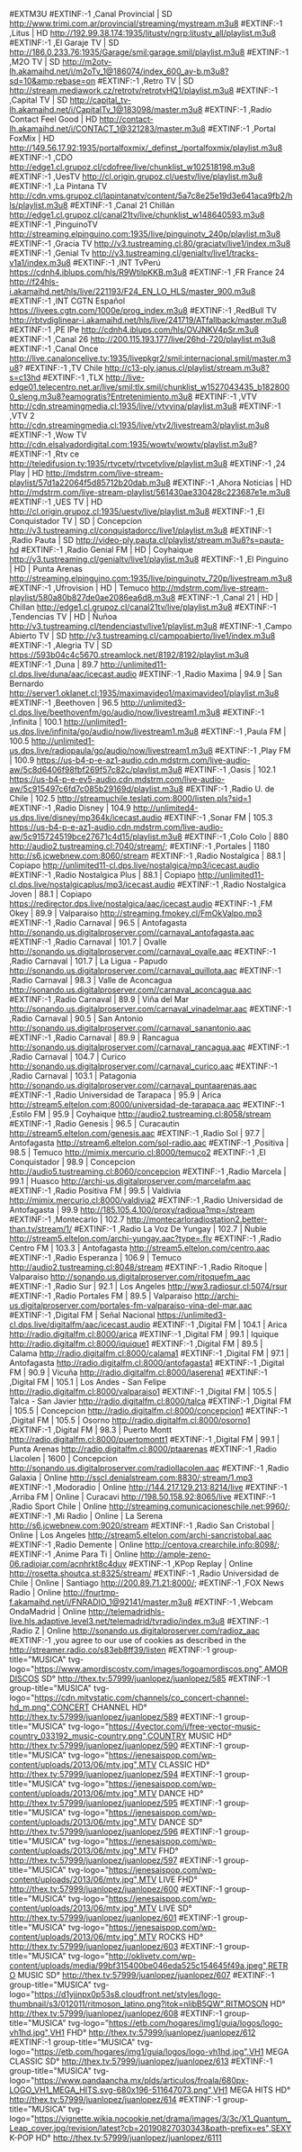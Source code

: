 #EXTM3U
#EXTINF:-1 ,Canal Provincial | SD
http://www.trimi.com.ar/provincial/streaming/mystream.m3u8
#EXTINF:-1 ,Litus | HD
http://192.99.38.174:1935/litustv/ngrp:litustv_all/playlist.m3u8
#EXTINF:-1 ,El Garaje TV | SD
http://186.0.233.76:1935/Garage/smil:garage.smil/playlist.m3u8
#EXTINF:-1 ,M2O TV | SD
http://m2otv-lh.akamaihd.net/i/m2oTv_1@186074/index_600_av-b.m3u8?sd=10&amp;rebase=on
#EXTINF:-1 ,Retro TV | SD
http://stream.mediawork.cz/retrotv/retrotvHQ1/playlist.m3u8
#EXTINF:-1 ,Capital TV | SD
http://capital_tv-lh.akamaihd.net/i/CapitalTv_1@183098/master.m3u8
#EXTINF:-1 ,Radio Contact Feel Good | HD
http://contact-lh.akamaihd.net/i/CONTACT_1@321283/master.m3u8
#EXTINF:-1 ,Portal FoxMix | HD
http://149.56.17.92:1935/portalfoxmix/_definst_/portalfoxmix/playlist.m3u8
#EXTINF:-1 ,CDO
http://edge1.cl.grupoz.cl/cdofree/live/chunklist_w102518198.m3u8
#EXTINF:-1 ,UesTV
http://cl.origin.grupoz.cl/uestv/live/playlist.m3u8
#EXTINF:-1 ,La Pintana TV
http://cdn.vms.grupoz.cl/lapintanatv/content/5a7c8e25e19d3e641aca9fb2/hls/playlist.m3u8
#EXTINF:-1 ,Canal 21 Chillán
http://edge1.cl.grupoz.cl/canal21tv/live/chunklist_w148640593.m3u8
#EXTINF:-1 ,PinguinoTV
http://streaming.elpinguino.com:1935/live/pinguinotv_240p/playlist.m3u8
#EXTINF:-1 ,Gracia TV
http://v3.tustreaming.cl:80/graciatv/live1/index.m3u8
#EXTINF:-1 ,Genial Tv
http://v3.tustreaming.cl/genialtv/live1/tracks-v1a1/index.m3u8
#EXTINF:-1 ,INT TvPerú
https://cdnh4.iblups.com/hls/R9WtilpKKB.m3u8
#EXTINF:-1 ,FR France 24
http://f24hls-i.akamaihd.net/hls/live/221193/F24_EN_LO_HLS/master_900.m3u8
#EXTINF:-1 ,INT CGTN Español
https://livees.cgtn.com/1000e/prog_index.m3u8
#EXTINF:-1 ,RedBull TV
http://rbtvdiglinear-i.akamaihd.net/hls/live/241719/ATfallback/master.m3u8
#EXTINF:-1 ,PE  IPe
http://cdnh4.iblups.com/hls/OVJNKV4pSr.m3u8
#EXTINF:-1 ,Canal 26
http://200.115.193.177/live/26hd-720/playlist.m3u8
#EXTINF:-1 ,Canal Once
http://live.canaloncelive.tv:1935/livepkgr2/smil:internacional.smil/master.m3u8?
#EXTINF:-1 ,TV Chile
http://c13-ply.janus.cl/playlist/stream.m3u8?s=c13hd
#EXTINF:-1 ,TLX
http://live-edge01.telecentro.net.ar/live/smil:tlx.smil/chunklist_w1527043435_b1828000_sleng.m3u8?eamogratis?Entretenimiento.m3u8
#EXTINF:-1 ,VTV
http://cdn.streamingmedia.cl:1935/live//vtvvina/playlist.m3u8
#EXTINF:-1 ,VTV 2
http://cdn.streamingmedia.cl:1935/live/vtv2/livestream3/playlist.m3u8
#EXTINF:-1 ,Wow TV
http://cdn.elsalvadordigital.com:1935/wowtv/wowtv/playlist.m3u8?
#EXTINF:-1 ,Rtv ce
http://teledifusion.tv:1935/rtvcetv/rtvcetvlive/playlist.m3u8
#EXTINF:-1 ,24 Play | HD
http://mdstrm.com/live-stream-playlist/57d1a22064f5d85712b20dab.m3u8
#EXTINF:-1 ,Ahora Noticias | HD
http://mdstrm.com/live-stream-playlist/561430ae330428c223687e1e.m3u8
#EXTINF:-1 ,UES TV | HD
http://cl.origin.grupoz.cl:1935/uestv/live/playlist.m3u8
#EXTINF:-1 ,El Conquistador TV | SD | Concepcion
http://v3.tustreaming.cl/conquistadorcc/live1/playlist.m3u8
#EXTINF:-1 ,Radio Pauta | SD
http://video-ply.pauta.cl/playlist/stream.m3u8?s=pauta-hd
#EXTINF:-1 ,Radio Genial FM | HD | Coyhaique
http://v3.tustreaming.cl/genialtv/live1/playlist.m3u8
#EXTINF:-1 ,El Pinguino | HD | Punta Arenas
http://streaming.elpinguino.com:1935/live/pinguinotv_720p/livestream.m3u8
#EXTINF:-1 ,Ufrovision | HD | Temuco
http://mdstrm.com/live-stream-playlist/580a80b827de0ae2086ea6d8.m3u8
#EXTINF:-1 ,Canal 21 | HD | Chillan
http://edge1.cl.grupoz.cl/canal21tv/live/playlist.m3u8
#EXTINF:-1 ,Tendencias TV | HD | Ñuñoa
http://v3.tustreaming.cl/tendenciastv/live1/playlist.m3u8
#EXTINF:-1 ,Campo Abierto TV | SD
http://v3.tustreaming.cl/campoabierto/live1/index.m3u8
#EXTINF:-1 ,Alegria TV | SD
https://593b04c4c5670.streamlock.net/8192/8192/playlist.m3u8
#EXTINF:-1 ,Duna | 89.7
http://unlimited11-cl.dps.live/duna/aac/icecast.audio
#EXTINF:-1 ,Radio Maxima | 94.9 | San Bernardo
http://server1.oklanet.cl:1935/maximavideo1/maximavideo1/playlist.m3u8
#EXTINF:-1 ,Beethoven | 96.5
http://unlimited3-cl.dps.live/beethovenfm/go/audio/now/livestream1.m3u8
#EXTINF:-1 ,Infinita | 100.1
http://unlimited1-us.dps.live/infinita/go/audio/now/livestream1.m3u8
#EXTINF:-1 ,Paula FM | 100.5
http://unlimited1-us.dps.live/radiopaula/go/audio/now/livestream1.m3u8
#EXTINF:-1 ,Play FM | 100.9
https://us-b4-p-e-az1-audio.cdn.mdstrm.com/live-audio-aw/5c8d6406f98fbf269f57c82c/playlist.m3u8
#EXTINF:-1 ,Oasis | 102.1
https://us-b4-p-e-ev5-audio.cdn.mdstrm.com/live-audio-aw/5c915497c6fd7c085b29169d/playlist.m3u8
#EXTINF:-1 ,Radio U. de Chile | 102.5
http://streamuchile.teslati.com:8000/listen.pls?sid=1
#EXTINF:-1 ,Radio Disney | 104.9
http://unlimited4-us.dps.live/disney/mp364k/icecast.audio
#EXTINF:-1 ,Sonar FM | 105.3
https://us-b4-p-e-az1-audio.cdn.mdstrm.com/live-audio-aw/5c915724519bce27671c4d15/playlist.m3u8
#EXTINF:-1 ,Colo Colo | 880
http://audio2.tustreaming.cl:7040/stream/;
#EXTINF:-1 ,Portales | 1180
http://s6.jcwebnew.com:8060/stream
#EXTINF:-1 ,Radio Nostalgica | 88.1 | Copiapo
http://unlimited11-cl.dps.live/nostalgica/mp3/icecast.audio
#EXTINF:-1 ,Radio Nostalgica Plus | 88.1 | Copiapo
http://unlimited11-cl.dps.live/nostalgicaplus/mp3/icecast.audio
#EXTINF:-1 ,Radio Nostalgica Joven | 88.1 | Copiapo
https://redirector.dps.live/nostalgica/aac/icecast.audio
#EXTINF:-1 ,FM Okey | 89.9 | Valparaiso
http://streaming.fmokey.cl/FmOkValpo.mp3
#EXTINF:-1 ,Radio Carnaval | 96.5 | Antofagasta
http://sonando.us.digitalproserver.com//carnaval_antofagasta.aac
#EXTINF:-1 ,Radio Carnaval | 101.7 | Ovalle
http://sonando.us.digitalproserver.com//carnaval_ovalle.aac
#EXTINF:-1 ,Radio Carnaval | 101.7 | La Ligua - Papudo
http://sonando.us.digitalproserver.com//carnaval_quillota.aac
#EXTINF:-1 ,Radio Carnaval | 98.3 | Valle de Aconcagua
http://sonando.us.digitalproserver.com//carnaval_aconcagua.aac
#EXTINF:-1 ,Radio Carnaval | 89.9 | Viña del Mar
http://sonando.us.digitalproserver.com/carnaval_vinadelmar.aac
#EXTINF:-1 ,Radio Carnaval | 90.5 | San Antonio
http://sonando.us.digitalproserver.com//carnaval_sanantonio.aac
#EXTINF:-1 ,Radio Carnaval | 89.9 | Rancagua
http://sonando.us.digitalproserver.com//carnaval_rancagua.aac
#EXTINF:-1 ,Radio Carnaval | 104.7 | Curico
http://sonando.us.digitalproserver.com//carnaval_curico.aac
#EXTINF:-1 ,Radio Carnaval | 103.1 | Patagonia
http://sonando.us.digitalproserver.com//carnaval_puntaarenas.aac
#EXTINF:-1 ,Radio Universidad de Tarapaca | 95.9 | Arica
http://stream5.eltelon.com:8000/universidad-de-tarapaca.aac
#EXTINF:-1 ,Estilo FM | 95.9 | Coyhaique
http://audio2.tustreaming.cl:8058/stream
#EXTINF:-1 ,Radio Genesis | 96.5 | Curacautin
http://stream5.eltelon.com/genesis.aac
#EXTINF:-1 ,Radio Sol | 97.7 | Antofagasta
http://stream6.eltelon.com/sol-radio.aac
#EXTINF:-1 ,Positiva | 98.5 | Temuco
http://mimix.mercurio.cl:8000/temuco2
#EXTINF:-1 ,El Conquistador | 98.9 | Concepcion
http://audio5.tustreaming.cl:8060/concepcion
#EXTINF:-1 ,Radio Marcela | 99.1 | Huasco
http://archi-us.digitalproserver.com/marcelafm.aac
#EXTINF:-1 ,Radio Positiva FM | 99.5 | Valdivia
http://mimix.mercurio.cl:8000/valdivia2
#EXTINF:-1 ,Radio Universidad de Antofagasta | 99.9
http://185.105.4.100/proxy/radioua?mp=/stream
#EXTINF:-1 ,Montecarlo | 102.7
http://montecarloradiostation2.better-than.tv/stream/1/
#EXTINF:-1 ,Radio La Voz De Yungay | 102.7 | Ñuble
http://stream5.eltelon.com/archi-yungay.aac?type=.flv
#EXTINF:-1 ,Radio Centro FM | 103.3 | Antofagasta
http://stream5.eltelon.com/centro.aac
#EXTINF:-1 ,Radio Esperanza | 106.9 | Temuco
http://audio2.tustreaming.cl:8048/stream
#EXTINF:-1 ,Radio Ritoque | Valparaiso
http://sonando.us.digitalproserver.com/ritoquefm_aac
#EXTINF:-1 ,Radio Sur | 92.1 | Los Angeles
http://ww3.radiosur.cl:5074/rsur
#EXTINF:-1 ,Radio Portales FM | 89.5 | Valparaiso
http://archi-us.digitalproserver.com/portales-fm-valparaiso-vina-del-mar.aac
#EXTINF:-1 ,Digital FM | Señal Nacional
https://unlimited3-cl.dps.live/digitalfm/aac/icecast.audio
#EXTINF:-1 ,Digital FM | 104.1 | Arica
http://radio.digitalfm.cl:8000/arica
#EXTINF:-1 ,Digital FM | 99.1 | Iquique
http://radio.digitalfm.cl:8000/iquique1
#EXTINF:-1 ,Digital FM | 89.5 | Calama
http://radio.digitalfm.cl:8000/calama1
#EXTINF:-1 ,Digital FM | 97.1 | Antofagasta
http://radio.digitalfm.cl:8000/antofagasta1
#EXTINF:-1 ,Digital FM | 90.9 | Vicuña
http://radio.digitalfm.cl:8000/laserena1
#EXTINF:-1 ,Digital FM | 105.1 | Los Andes - San Felipe
http://radio.digitalfm.cl:8000/valparaiso1
#EXTINF:-1 ,Digital FM | 105.5 | Talca - San Javier
http://radio.digitalfm.cl:8000/talca
#EXTINF:-1 ,Digital FM | 105.5 | Concepcion
http://radio.digitalfm.cl:8000/concepcion1
#EXTINF:-1 ,Digital FM | 105.5 | Osorno
http://radio.digitalfm.cl:8000/osorno1
#EXTINF:-1 ,Digital FM | 98.3 | Puerto Montt
http://radio.digitalfm.cl:8000/puertomontt1
#EXTINF:-1 ,Digital FM | 99.1 | Punta Arenas
http://radio.digitalfm.cl:8000/ptaarenas
#EXTINF:-1 ,Radio Llacolen | 1600 | Concepcion
http://sonando.us.digitalproserver.com/radiollacolen.aac
#EXTINF:-1 ,Radio Galaxia | Online
http://sscl.denialstream.com:8830/;stream/1.mp3
#EXTINF:-1 ,Modoradio | Online
http://144.217.129.213:8214/live
#EXTINF:-1 ,Arriba FM | Online | Curacavi
http://198.50.158.92:8065/live
#EXTINF:-1 ,Radio Sport Chile | Online
http://streaming.comunicacioneschile.net:9960/;
#EXTINF:-1 ,Mi Radio | Online | La Serena
http://s6.jcwebnew.com:9020/stream
#EXTINF:-1 ,Radio San Cristobal | Online | Los Angeles
http://stream5.eltelon.com/archi-sancristobal.aac
#EXTINF:-1 ,Radio Demente | Online
http://centova.crearchile.info:8098/;
#EXTINF:-1 ,Anime Para Ti | Online
http://ample-zeno-06.radiojar.com/acnhrkt8c4duv
#EXTINF:-1 ,KPop Replay | Online
http://rosetta.shoutca.st:8325/stream/
#EXTINF:-1 ,Radio Universidad de Chile | Online | Santiago
http://200.89.71.21:8000/;
#EXTINF:-1 ,FOX News Radio | Online
http://fnurtmp-f.akamaihd.net/i/FNRADIO_1@92141/master.m3u8
#EXTINF:-1 ,Webcam OndaMadrid | Online
http://telemadridhls-live.hls.adaptive.level3.net/telemadrid/tvradio/index.m3u8
#EXTINF:-1 ,Radio Z | Online
http://sonando.us.digitalproserver.com/radioz_aac
#EXTINF:-1 ,you agree to our use of cookies as described in the
http://streamer.radio.co/s83eb8ff39/listen
#EXTINF:-1 group-title="MUSICA" tvg-logo="https://www.amordiscostv.com/images/logoamordiscos.png",AMORDISCOS SD°
http://thex.tv:57999/juanlopez/juanlopez/585
#EXTINF:-1 group-title="MUSICA" tvg-logo="https://cdn.mitvstatic.com/channels/co_concert-channel-hd_m.png",CONCERT CHANNEL HD°
http://thex.tv:57999/juanlopez/juanlopez/589
#EXTINF:-1 group-title="MUSICA" tvg-logo="https://4vector.com/i/free-vector-music-country_033192_music-country.png",COUNTRY MUSIC HD°
http://thex.tv:57999/juanlopez/juanlopez/590
#EXTINF:-1 group-title="MUSICA" tvg-logo="https://jenesaispop.com/wp-content/uploads/2013/06/mtv.jpg",MTV CLASSIC HD°
http://thex.tv:57999/juanlopez/juanlopez/594
#EXTINF:-1 group-title="MUSICA" tvg-logo="https://jenesaispop.com/wp-content/uploads/2013/06/mtv.jpg",MTV DANCE HD°
http://thex.tv:57999/juanlopez/juanlopez/595
#EXTINF:-1 group-title="MUSICA" tvg-logo="https://jenesaispop.com/wp-content/uploads/2013/06/mtv.jpg",MTV DANCE SD°
http://thex.tv:57999/juanlopez/juanlopez/596
#EXTINF:-1 group-title="MUSICA" tvg-logo="https://jenesaispop.com/wp-content/uploads/2013/06/mtv.jpg",MTV FHD°
http://thex.tv:57999/juanlopez/juanlopez/597
#EXTINF:-1 group-title="MUSICA" tvg-logo="https://jenesaispop.com/wp-content/uploads/2013/06/mtv.jpg",MTV LIVE FHD°
http://thex.tv:57999/juanlopez/juanlopez/600
#EXTINF:-1 group-title="MUSICA" tvg-logo="https://jenesaispop.com/wp-content/uploads/2013/06/mtv.jpg",MTV LIVE SD°
http://thex.tv:57999/juanlopez/juanlopez/601
#EXTINF:-1 group-title="MUSICA" tvg-logo="https://jenesaispop.com/wp-content/uploads/2013/06/mtv.jpg",MTV ROCKS HD°
http://thex.tv:57999/juanlopez/juanlopez/603
#EXTINF:-1 group-title="MUSICA" tvg-logo="http://oklivetv.com/wp-content/uploads/media/99bf315400be046eda525c154645f49a.jpeg",RETRO MUSIC SD°
http://thex.tv:57999/juanlopez/juanlopez/607
#EXTINF:-1 group-title="MUSICA" tvg-logo="https://d1yjjnpx0p53s8.cloudfront.net/styles/logo-thumbnail/s3/012011/ritmoson_latino.png?itok=nlibB5QW",RITMOSON HD°
http://thex.tv:57999/juanlopez/juanlopez/608
#EXTINF:-1 group-title="MUSICA" tvg-logo="https://etb.com/hogares/img1/guia/logos/logo-vh1hd.jpg",VH1 FHD°
http://thex.tv:57999/juanlopez/juanlopez/612
#EXTINF:-1 group-title="MUSICA" tvg-logo="https://etb.com/hogares/img1/guia/logos/logo-vh1hd.jpg",VH1 MEGA CLASSIC SD°
http://thex.tv:57999/juanlopez/juanlopez/613
#EXTINF:-1 group-title="MUSICA" tvg-logo="https://www.pandaancha.mx/plds/articulos/froala/680px-LOGO_VH1_MEGA_HITS.svg-680x196-511647073.png",VH1 MEGA HITS HD°
http://thex.tv:57999/juanlopez/juanlopez/614
#EXTINF:-1 group-title="MUSICA" tvg-logo="https://vignette.wikia.nocookie.net/drama/images/3/3c/X1_Quantum_Leap_cover.jpg/revision/latest?cb=20190827030343&path-prefix=es",SEXY K-POP HD°
http://thex.tv:57999/juanlopez/juanlopez/6111
